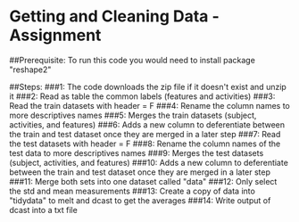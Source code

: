 # Getting and Cleaning Data - Assignment

##Prerequisite: To run this code you would need to install package "reshape2"

##Steps:
###1: The code downloads the zip file if it doesn't exist and unzip it
###2: Read as table the common labels (features and activities)
###3: Read the train datasets with header = F
###4: Rename the column names to more descriptives names
###5: Merges the train datasets (subject, activities, and features)
###6: Adds a new column to deferentiate between the train and test dataset once they are merged in a later step
###7: Read the test datasets with header = F
###8: Rename the column names of the test data to more descriptives names
###9: Merges the test datasets (subject, activities, and features)
###10: Adds a new column to deferentiate between the train and test dataset once they are merged in a later step
###11: Merge both sets into one dataset called "data"
###12: Only select the std and mean measurements
###13: Create a copy of data into "tidydata" to melt and dcast to get the averages
###14: Write output of dcast into a txt file
